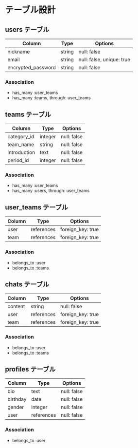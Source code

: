 # テーブル設計

## users テーブル

| Column             | Type    | Options                   |
| ------------------ | ------- | ------------------------- |
| nickname           | string  | null: false               |
| email              | string  | null: false, unique: true |
| encrypted_password | string  | null: false               |

### Association

- has_many :user_teams
- has_many :teams, through: user_teams


## teams テーブル

| Column        | Type       | Options           |
| ------------- | -----------| ------------------|
| category_id   | integer    | null: false       |
| team_name     | string     | null: false       |
| introduction  | text       | null: false       |
| period_id     | integer    | null: false       |

### Association

- has_many :user_teams
- has_many :users, through: user_teams

## user_teams テーブル

| Column  | Type       | Options           |
| ------- | ---------- | ------------------|
| user    | references | foreign_key: true |
| team    | references | foreign_key: true |

### Association

- belongs_to :user
- belongs_to :teams

## chats テーブル

| Column  | Type       | Options           |
| ------- | ---------- | ----------------- |
| content | string     | null: false       |
| user    | references | foreign_key: true |
| team    | references | foreign_key: true |

### Association

- belongs_to :user
- belongs_to :teams

## profiles テーブル

| Column   | Type       | Options     |
| -------- | ---------- | ----------- |
| bio      | text       | null: false |
| birthday | date       | null: false |
| gender   | integer    | null: false |
| user     | references | null: false |

### Association

- belongs_to :user